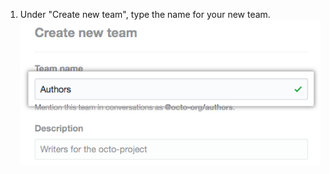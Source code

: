 1. Under "Create new team", type the name for your new team. ![Team name field](/assets/images/help/teams/org-new-team-name.png)
